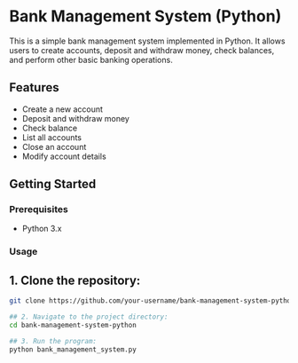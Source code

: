# Bank Management System (Python)

This is a simple bank management system implemented in Python. It allows users to create accounts, deposit and withdraw money, check balances, and perform other basic banking operations.

## Features

- Create a new account
- Deposit and withdraw money
- Check balance
- List all accounts
- Close an account
- Modify account details

## Getting Started

### Prerequisites

- Python 3.x

### Usage

## 1. Clone the repository:

   ```bash
   git clone https://github.com/your-username/bank-management-system-python.git

## 2. Navigate to the project directory:
cd bank-management-system-python

## 3. Run the program:
python bank_management_system.py
